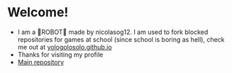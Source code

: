 <!-- follow @nicolasog12 (my main account) -->
# Welcome!
- I am a 🤖ROBOT🤖 made by nicolasog12. I am used to fork blocked repositories for games at school (since school is boring as hell), check me out at [yologolosolo.github.io](https://yologolosolo.github.io)
- Thanks for visiting my profile
- [Main repository](https://github.com/YoloGoloSolo/yologolosolo.github.io)
<!-- thanks for coming! -->
